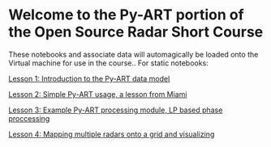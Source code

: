<h1> Welcome to the Py-ART portion of the Open Source Radar Short Course</h1>
These notebooks and associate data will automagically be loaded onto the
Virtual machine for use in the course.. For static notebooks:
<p>
<a href='http://nbviewer.ipython.org/github/EVS-ATMOS/pyart_short_course/blob/master/1%20Investigating%20the%20Py-ART%20Radar%20Object.ipynb'> Lesson 1: Introduction to the Py-ART data model</a>
<p>
<a href='http://nbviewer.ipython.org/github/EVS-ATMOS/pyart_short_course/blob/master/2%20Simple%20Py-ART%20Usage%20plotting%20PPI%20data%20on%20a%20map%20and%20add%20a%20new%20field.ipynb'> Lesson 2: Simple Py-ART usage, a lesson from Miami</a>
<p>
<a href=''> Lesson 3: Example Py-ART processing module, LP based phase proccessing</a>
<p>
<a href='http://nbviewer.ipython.org/github/EVS-ATMOS/pyart_short_course/blob/master/4%20Gridding%20multiple%20NEXRAD%20to%20a%20mesh.ipynb'> Lesson 4: Mapping multiple radars onto a grid and visualizing</a>


